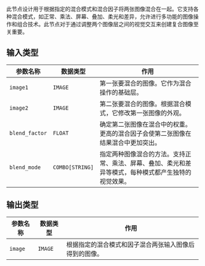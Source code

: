 
此节点设计用于根据指定的混合模式和混合因子将两张图像混合在一起。它支持各种混合模式，如正常、乘法、屏幕、叠加、柔光和差异，允许进行多功能的图像操作和组合技术。此节点对于通过调整两个图像层之间的视觉交互来创建复合图像至关重要。

## 输入类型

| 参数名称 | 数据类型 | 作用 |
| --- | --- | --- |
| `image1` | `IMAGE` | 第一张要混合的图像。它作为混合操作的基础层。 |
| `image2` | `IMAGE` | 第二张要混合的图像。根据混合模式，它修改第一张图像的外观。 |
| `blend_factor` | `FLOAT` | 确定第二张图像在混合中的权重。更高的混合因子会使第二张图像在结果混合中更加突出。 |
| `blend_mode` | `COMBO[STRING]` | 指定两种图像混合的方法。支持正常、乘法、屏幕、叠加、柔光和差异等模式，每种模式都产生独特的视觉效果。 |

## 输出类型

| 参数名称 | 数据类型 | 作用 |
| --- | --- | --- |
| `image` | `IMAGE` | 根据指定的混合模式和因子混合两张输入图像后得到的图像。 |
